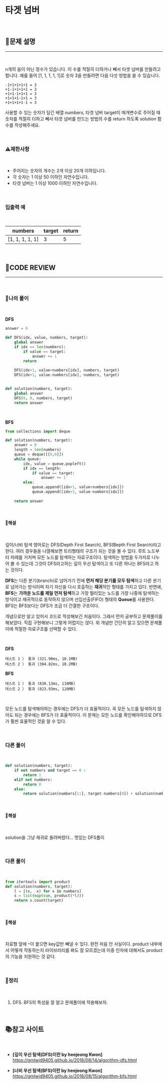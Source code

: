 # 타겟 넘버

<br/>

## **📝문제 설명**
***

<br/>

n개의 음이 아닌 정수가 있습니다. 이 수를 적절히 더하거나 빼서 타겟 넘버를 만들려고 합니다. 예를 들어 [1, 1, 1, 1, 1]로 숫자 3을 만들려면 다음 다섯 방법을 쓸 수 있습니다.

```
-1+1+1+1+1 = 3
+1-1+1+1+1 = 3
+1+1-1+1+1 = 3
+1+1+1-1+1 = 3
+1+1+1+1-1 = 3
```

사용할 수 있는 숫자가 담긴 배열 numbers, 타겟 넘버 target이 매개변수로 주어질 때 숫자를 적절히 더하고 빼서 타겟 넘버를 만드는 방법의 수를 return 하도록 solution 함수를 작성해주세요.

<br/>

### **⚠제한사항**

<br/>

- 주어지는 숫자의 개수는 2개 이상 20개 이하입니다.
- 각 숫자는 1 이상 50 이하인 자연수입니다.
- 타겟 넘버는 1 이상 1000 이하인 자연수입니다.

<br/>

### **입출력 예**

<br/>

numbers	| target |	return
--------|--------|---------
[1, 1, 1, 1, 1] |	3 |	5

<br/>


## **🧐CODE REVIEW**
***

<br/>

### **🧾나의 풀이**



<br/>

**DFS**

```python
answer = 0

def DFS(idx, value, numbers, target):
    global answer
    if idx == len(numbers):
        if value == target:
            answer += 1
        return
    
    DFS(idx+1, value+numbers[idx], numbers, target)
    DFS(idx+1, value-numbers[idx], numbers, target)
    

def solution(numbers, target):
    global answer
    DFS(0, 0, numbers, target)
    return answer
```

<br/>

**BFS**

```python
from collections import deque

def solution(numbers, target):
    answer = 0
    length = len(numbers)
    queue = deque([[0,0]])
    while queue:
        idx, value = queue.popleft()
        if idx == length:
            if value == target:
                answer += 1
        else:
            queue.append([idx+1, value+numbers[idx]])
            queue.append([idx+1, value-numbers[idx]])
        
    return answer
```

<br/>

#### **📝해설**

<br/>

깊이/너비 탐색 영어로는 DFS(Depth First Search), BFS(Bepth First Search)라고 한다. 여러 경우들을 나열해보면 트리형태의 구조가 되는 것을 볼 수 있다. 루트 노드부터 차례를 거치며 모든 노드를 탐색하는 자료구조이다. 탐색하는 방법을 두가지로 나누어 볼 수 있는데 그것이 DFS라고하는 깊이 우선 탐색이고 또 다른 하나는 BFS라고 하는 것이다.

**DFS**는 다른 분기(branch)로 넘어가기 전에 **먼저 해당 분기를 모두 탐색**하고 다른 분기로 넘어가는 방식이며 자기 자신을 다시 호출하는 **재귀**적인 형태를 가지고 있다. 반면에,  **BFS**는 **가까운 노드를 제일 먼저 탐색**하고 가장 멀리있는 노드를 가장 나중에 탐색하는 방식이고  재귀적으로 동작하지 않으며 선입선출(FIFO) 형태의 **Queue**를 사용한다. BFS는 BFS보다는 DFS가 조금 더 간결한 구조이다.

개념으로만 알고 있어서 코드로 작성해보긴 처음이다. 그래서 먼저 공부하고 문제풀이를 해보았다. 직접 구현해보니 그렇게 어렵지는 않다. 위 개념만 간단히 알고 있으면 문제풀이에 적절한 자료구조를 선택할 수 있다.

<br/>

**DFS**
```
테스트 1 〉	통과 (321.90ms, 10.1MB)
테스트 2 〉	통과 (304.82ms, 10.2MB)
```

**BFS**
```
테스트 1 〉	통과 (830.13ms, 116MB)
테스트 2 〉	통과 (823.93ms, 116MB)
```

<br/>

모든 노드를 탐색해야하는 경우에는 DFS가 더 효율적이다.
꼭 모든 노드를 탐색하지 않아도 되는 경우에는 BFS가 더 효율적이다.
이 문제는 모든 노드를 확인해야하므로 DFS가 훨씬 효율적인 것을 알 수 있다.


<br/>

### **다른 풀이**

<br/>

```python
def solution(numbers, target):
    if not numbers and target == 0 :
        return 1
    elif not numbers:
        return 0
    else:
        return solution(numbers[1:], target-numbers[0]) + solution(numbers[1:], target+numbers[0])
```

<br/>

#### **📝해설**

<br/>

solution을 그냥 재귀로 돌려버렸다... 멋있는 DFS풀이

<br/>

### **다른 풀이**

<br/>

```python
from itertools import product
def solution(numbers, target):
    l = [(x, -x) for x in numbers]
    s = list(map(sum, product(*l)))
    return s.count(target)
```

<br/>

#### **📝해설**

<br/>

자료형 앞에 `*`이 붙으면 key값만 빼낼 수 있다. 완전 처음 안 사실이다. product 내부에서 어떻게 작동하는지 라이브러리를 봐도 잘 모르겠는데 이중 인자에 대해서도 product의 기능을 지원하는 것 같다. 

<br/>

### **🔖정리**

<br/>

1. DFS. BFS의 특성을 잘 알고 문제풀이에 적용해보자.

<br/>

## 📚참고 사이트

<br/>

- **[깊이 우선 탐색(DFS)이란 by heejeong Kwon]**<br/>
https://gmlwjd9405.github.io/2018/08/14/algorithm-dfs.html

- **[너비 우선 탐색(BFS)이란 by heejeong Kwon]**<br/>
https://gmlwjd9405.github.io/2018/08/15/algorithm-bfs.html
